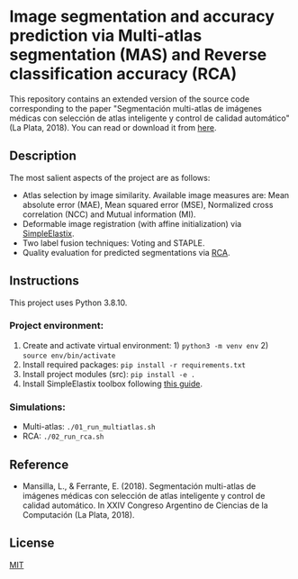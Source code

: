 # Image segmentation and accuracy prediction via Multi-atlas segmentation (MAS) and Reverse classification accuracy (RCA)

This repository contains an extended version of the source code corresponding to the paper "Segmentación multi-atlas de imágenes médicas con selección de atlas inteligente y control de calidad automático" (La Plata, 2018). You can read or download it from [here](http://sedici.unlp.edu.ar/handle/10915/73180).

## Description
The most salient aspects of the project are as follows:
- Atlas selection by image similarity. Available image measures are: Mean absolute error (MAE), Mean squared error (MSE), Normalized cross correlation (NCC) and Mutual information (MI). 
- Deformable image registration (with affine initialization) via [SimpleElastix](https://simpleelastix.github.io/).
- Two label fusion techniques: Voting and STAPLE.
- Quality evaluation for predicted segmentations via [RCA](https://arxiv.org/abs/1702.03407).

## Instructions
This project uses Python 3.8.10.

### Project environment:
1. Create and activate virtual environment: 1) `python3 -m venv env` 2) `source env/bin/activate`
2. Install required packages: `pip install -r requirements.txt`
3. Install project modules (src): `pip install -e .`
4. Install SimpleElastix toolbox following [this guide](https://gist.github.com/vfmatzkin/0fcc79a61f9bafcc2113fd83a8900937).

### Simulations:
- Multi-atlas: `./01_run_multiatlas.sh`
- RCA: `./02_run_rca.sh`

## Reference
- Mansilla, L., & Ferrante, E. (2018). Segmentación multi-atlas de imágenes médicas con selección de atlas inteligente y control de calidad automático. In XXIV Congreso Argentino de Ciencias de la Computación (La Plata, 2018).

## License
[MIT](https://choosealicense.com/licenses/mit/)

